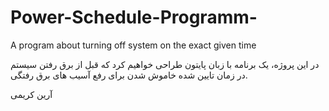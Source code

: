 # Power-Schedule-Programm-
A program about turning off system on the exact given time 

در این پروژه، یک برنامه با زبان پایتون طراحی خواهیم کرد که قبل از برق رفتن سیستم در زمان تایین شده خاموش شدن برای رفع آسیب های برق رفتگی.

آرین کریمی 
